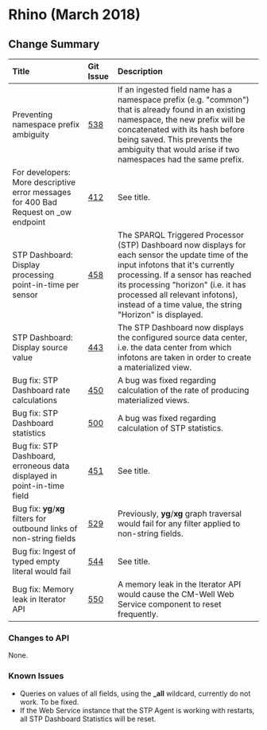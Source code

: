 # Rhino (March 2018)



## Change Summary


 Title | Git Issue | Description 
:------|:----------|:------------
Preventing namespace prefix ambiguity | [538](https://github.com/thomsonreuters/CM-Well/pull/538) | If an ingested field name has a namespace prefix (e.g. "common") that is already found in an existing namespace, the new prefix will be concatenated with its hash before being saved. This prevents the ambiguity that would arise if two namespaces had the same prefix.
For developers: More descriptive error messages for 400 Bad Request on _ow endpoint | [412](https://github.com/thomsonreuters/CM-Well/pull/412) | See title.
STP Dashboard: Display processing point-in-time per sensor | [458](https://github.com/thomsonreuters/CM-Well/pull/458) | The SPARQL Triggered Processor (STP) Dashboard now displays for each sensor the update time of the input infotons that it's currently processing. If a sensor has reached its processing "horizon" (i.e. it has processed all relevant infotons), instead of a time value, the string "Horizon" is displayed.
STP Dashboard: Display source value | [443](https://github.com/thomsonreuters/CM-Well/pull/443) | The STP Dashboard now displays the configured source data center, i.e. the data center from which infotons are taken in order to create a materialized view.
Bug fix: STP Dashboard rate calculations | [450](https://github.com/thomsonreuters/CM-Well/pull/450) | A bug was fixed regarding calculation of the rate of producing materialized views.
Bug fix: STP Dashboard statistics | [500](https://github.com/thomsonreuters/CM-Well/pull/500) | A bug was fixed regarding calculation of STP statistics.
Bug fix: STP Dashboard, erroneous data displayed in point-in-time field | [451](https://github.com/thomsonreuters/CM-Well/pull/451) | See title.
Bug fix: **yg**/**xg** filters for outbound links of non-string fields | [529](https://github.com/thomsonreuters/CM-Well/pull/529) | Previously, **yg**/**xg** graph traversal would fail for any filter applied to non-string fields.
Bug fix: Ingest of typed empty literal would fail | [544](https://github.com/thomsonreuters/CM-Well/pull/544) | See title.
Bug fix: Memory leak in Iterator API | [550](https://github.com/thomsonreuters/CM-Well/pull/550) | A memory leak in the Iterator API would cause the CM-Well Web Service component to reset frequently.

### Changes to API

None.

### Known Issues

* Queries on values of all fields, using the **_all** wildcard, currently do not work. To be fixed.
* If the Web Service instance that the STP Agent is working with restarts, all STP Dashboard Statistics will be reset.

